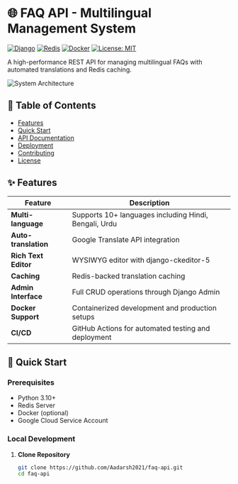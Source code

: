 # 🌐 FAQ API - Multilingual Management System

[![Django](https://img.shields.io/badge/Django-4.2-brightgreen)](https://www.djangoproject.com/)
[![Redis](https://img.shields.io/badge/Redis-7.0-red)](https://redis.io/)
[![Docker](https://img.shields.io/badge/Docker-24.0-blue)](https://www.docker.com/)
[![License: MIT](https://img.shields.io/badge/License-MIT-yellow.svg)](https://opensource.org/licenses/MIT)

A high-performance REST API for managing multilingual FAQs with automated translations and Redis caching.

![System Architecture](docs/architecture-diagram.png) <!-- Add actual diagram in your repo -->

## 📑 Table of Contents
- [Features](#-features)
- [Quick Start](#-quick-start)
- [API Documentation](#-api-documentation)
- [Deployment](#-deployment)
- [Contributing](#-contributing)
- [License](#-license)

## ✨ Features

| Feature                | Description                                                                 |
|------------------------|-----------------------------------------------------------------------------|
| **Multi-language**     | Supports 10+ languages including Hindi, Bengali, Urdu                      |
| **Auto-translation**   | Google Translate API integration                                           |
| **Rich Text Editor**   | WYSIWYG editor with django-ckeditor-5                                       |
| **Caching**            | Redis-backed translation caching                                           |
| **Admin Interface**    | Full CRUD operations through Django Admin                                  |
| **Docker Support**     | Containerized development and production setups                            |
| **CI/CD**              | GitHub Actions for automated testing and deployment                        |

## 🚀 Quick Start

### Prerequisites
- Python 3.10+
- Redis Server
- Docker (optional)
- Google Cloud Service Account

### Local Development

1. **Clone Repository**
   ```bash
   git clone https://github.com/Aadarsh2021/faq-api.git
   cd faq-api